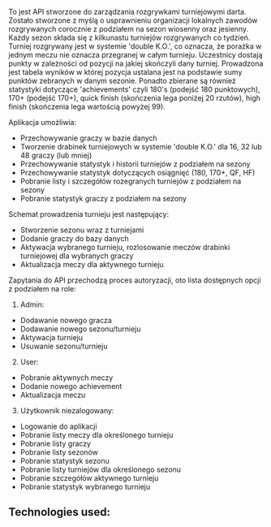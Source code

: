 To jest API stworzone do zarządzania rozgrywkami turniejowymi darta. 
Zostało stworzone z myślą o usprawnieniu organizacji lokalnych zawodów rozgrywanych corocznie z podziałem na sezon wiosenny oraz jesienny. 
Każdy sezon składa się z kilkunastu turniejów rozgrywanych co tydzień. Turniej rozgrywany jest w systemie 'double K.O.', co oznacza, że porażka w jednym meczu nie oznacza przegranej w całym turnieju.
Uczestnicy dostają punkty w zależności od pozycji na jakiej skończyli dany turniej. Prowadzona jest tabela wyników w której pozycja ustalana jest na podstawie sumy punktów zebranych w danym sezonie.
Ponadto zbierane są również statystyki dotyczące 'achievements' czyli 180's (podejść 180 punktowych), 170+ (podejść 170+), quick finish (skończenia lega poniżej 20 rzutów), high finish (skończenia lega wartością powyżej 99).

Aplikacja umożliwia:
- Przechowywanie graczy w bazie danych
- Tworzenie drabinek turniejowych w systemie 'double K.O.' dla 16, 32 lub 48 graczy (lub mniej)
- Przechowywanie statystyk i historii turniejów z podziałem na sezony
- Przechowywanie statystyk dotyczących osiągnięć (180, 170+, QF, HF)
- Pobranie listy i szczegółów rozegranych turniejów z podziałem na sezony
- Pobranie statystyk graczy z podziałem na sezony

Schemat prowadzenia turnieju jest następujący:
- Stworzenie sezonu wraz z turniejami
- Dodanie graczy do bazy danych
- Aktywacja wybranego turnieju, rozlosowanie meczów drabinki turniejowej dla wybranych graczy
- Aktualizacja meczy dla aktywnego turnieju

Zapytania do API przechodzą proces autoryzacji, oto lista dostępnych opcji z podziałem na role:
1. Admin:
  - Dodawanie nowego gracza
  - Dodawanie nowego sezonu/turnieju
  - Aktywacja turnieju
  - Usuwanie sezonu/turnieju
2. User:
  - Pobranie aktywnych meczy
  - Dodanie nowego achievement
  - Aktualizacja meczu
3. Użytkownik niezalogowany:
  - Logowanie do aplikacji
  - Pobranie listy meczy dla określonego turnieju
  - Pobranie listy graczy
  - Pobranie listy sezonów
  - Pobranie statystyk sezonu
  - Pobranie listy turniejów dla określonego sezonu
  - Pobranie szczegółów aktywnego turnieju
  - Pobranie statystyk wybranego turnieju

Technologies used:
-

  
